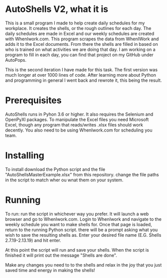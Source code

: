 # AutoShells V2, what it is
This is a small program I made to help create daily schedules for my workplace. It creates the shells, or the rough outlines for each day. The daily schedules are made in Excel and our weekly schedules are created with WhenIwork.com. This program scrapes the data from WhenIWork and adds it to the Excel documents. From there the shells are filled in based on who is trained on what activities we are doing that day. I am working on a program to fill in each day, you can find that project on my GitHub under AutoPops.

This is the second iteration I have made for this task. The first version was much longer at over 1000 lines of code. After learning more about Python and programming in general I went back and rewrote it, this being the result.

# Prerequisites
AutoShells runs in Pyhon 3.6 or higher. It also requires the Selenium and OpenPyXl packages. To manipulate the Excel files you need Microsoft Excel, though any program that reads/writes .xlsx files should work decently.
You also need to be using WhenIwork.com for scheduling you team.


# Installing

To install download the Python script and the file "AutoShellsMasterExample.xlsx" from this repository. change the file paths in the script to match wher ou wnat them on your system. 

# Running

To run: run the script in whichever way you prefer. It will launch a web browser and go to WhenIwork.com. Login to WhenIwork and navigate to the weekly schedule you want to make shells for. Once that page is loaded, return to the running Python script. there will be a prompt asking what you wish to save the resulting shells as. Enter your desired file name (E.G. Shells 2.7.19-2.13.19) and hit enter. 

At this point the script will run and save your shells. When the script is finished it will print out the message "Shells are done".

Make any changes you need to to the shells and relax in the joy that you just saved time and energy in making the shells!
